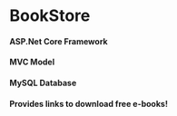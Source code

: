 # BookStore

#### ASP.Net Core Framework
#### MVC Model
#### MySQL Database 
#### Provides links to download free e-books!
